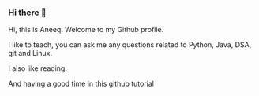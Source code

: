 ### Hi there 👋


Hi, this is Aneeq. Welcome to my Github profile.

I like to teach, you can ask me any questions related to Python, Java, DSA, git and Linux.

I also like reading.

And having a good time in this github tutorial

<!--
**aneeqedyst/aneeqedyst** is a ✨ _special_ ✨ repository because its `README.md` (this file) appears on your GitHub profile.

Here are some ideas to get you started:

- 🔭 I’m currently working on ...
- 🌱 I’m currently learning ...
- 👯 I’m looking to collaborate on ...
- 🤔 I’m looking for help with ...
- 💬 Ask me about ...
- 📫 How to reach me: ...
- 😄 Pronouns: ...
- ⚡ Fun fact: ...
-->
